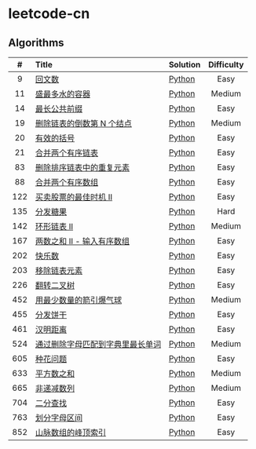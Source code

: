 # leetcode-cn

## Algorithms

|   #   | Title                                                                                                             | Solution                                                                                        | Difficulty |
| :---: | :---------------------------------------------------------------------------------------------------------------- | :---------------------------------------------------------------------------------------------- | :--------: |
|   9   | [回文数](https://leetcode-cn.com/problems/palindrome-number/)                                                     | [Python](Solutions/Algorithms/Python/Difficulty/Easy/9.回文数.py)                               |    Easy    |
|  11   | [盛最多水的容器](https://leetcode-cn.com/problems/container-with-most-water/)                                     | [Python](Solutions/Algorithms/Python/Difficulty/Medium/11.盛最多水的容器.py)                    |   Medium   |
|  14   | [最长公共前缀](https://leetcode-cn.com/problems/longest-common-prefix/)                                           | [Python](Solutions/Algorithms/Python/Difficulty/Easy/14.最长公共前缀.py)                        |    Easy    |
|  19   | [删除链表的倒数第 N 个结点](https://leetcode-cn.com/problems/remove-nth-node-from-end-of-list/)                   | [Python](Solutions/Algorithms/Python/Difficulty/Medium/19.删除链表的倒数第-n-个结点.py)         |   Medium   |
|  20   | [有效的括号](https://leetcode-cn.com/problems/valid-parentheses/)                                                 | [Python](Solutions/Algorithms/Python/Difficulty/Easy/20.有效的括号.py)                          |    Easy    |
|  21   | [合并两个有序链表](https://leetcode-cn.com/problems/merge-two-sorted-lists/)                                      | [Python](Solutions/Algorithms/Python/Difficulty/Easy/21.合并两个有序链表.py)                    |    Easy    |
|  83   | [删除排序链表中的重复元素](https://leetcode-cn.com/problems/remove-duplicates-from-sorted-list/)                  | [Python](Solutions/Algorithms/Python/Difficulty/Easy/83.删除排序链表中的重复元素.py)            |    Easy    |
|  88   | [合并两个有序数组](https://leetcode-cn.com/problems/merge-sorted-array/)                                          | [Python](Solutions/Algorithms/Python/Difficulty/Easy/88.合并两个有序数组.py)                    |    Easy    |
|  122  | [买卖股票的最佳时机 II](https://leetcode-cn.com/problems/best-time-to-buy-and-sell-stock-ii/)                     | [Python](Solutions/Algorithms/Python/Difficulty/Easy/122.买卖股票的最佳时机-ii.py)              |    Easy    |
|  135  | [分发糖果](https://leetcode-cn.com/problems/candy/)                                                               | [Python](Solutions/Algorithms/Python/Difficulty/Hard/135.分发糖果.py)                           |    Hard    |
|  142  | [环形链表 II](https://leetcode-cn.com/problems/linked-list-cycle-ii/)                                             | [Python](Solutions/Algorithms/Python/Difficulty/Medium/142.环形链表-ii.py)                      |   Medium   |
|  167  | [两数之和 II - 输入有序数组](https://leetcode-cn.com/problems/two-sum-ii-input-array-is-sorted/)                  | [Python](Solutions/Algorithms/Python/Difficulty/easy/167.两数之和-ii-输入有序数组.py)           |    Easy    |
|  202  | [快乐数](https://leetcode-cn.com/problems/happy-number/)                                                          | [Python](Solutions/Algorithms/Python/Difficulty/Easy/202.快乐数.py)                             |    Easy    |
|  203  | [移除链表元素](https://leetcode-cn.com/problems/remove-linked-list-elements/)                                     | [Python](Solutions/Algorithms/Python/Difficulty/Easy/203.移除链表元素.py)                       |    Easy    |
|  226  | [翻转二叉树](https://leetcode-cn.com/problems/invert-binary-tree/)                                                | [Python](Solutions/Algorithms/Python/Difficulty/Easy/226.翻转二叉树.py)                         |    Easy    |
|  452  | [用最少数量的箭引爆气球](https://leetcode-cn.com/problems/minimum-number-of-arrows-to-burst-balloons/)            | [Python](Solutions/Algorithms/Python/Difficulty/Medium/452.用最少数量的箭引爆气球.py)           |   Medium   |
|  455  | [分发饼干](https://leetcode-cn.com/problems/assign-cookies/)                                                      | [Python](Solutions/Algorithms/Python/Difficulty/Easy/455.分发饼干.py)                           |    Easy    |
|  461  | [汉明距离](https://leetcode-cn.com/problems/hamming-distance/)                                                    | [Python](Solutions/Algorithms/Python/Difficulty/Easy/461.汉明距离.py)                           |    Easy    |
|  524  | [通过删除字母匹配到字典里最长单词](https://leetcode-cn.com/problems/longest-word-in-dictionary-through-deleting/) | [Python](Solutions/Algorithms/Python/Difficulty/Medium/524.通过删除字母匹配到字典里最长单词.py) |   Medium   |
|  605  | [种花问题](https://leetcode-cn.com/problems/can-place-flowers/)                                                   | [Python](Solutions/Algorithms/Python/Difficulty/Easy/605.种花问题.py)                           |    Easy    |
|  633  | [平方数之和](https://leetcode-cn.com/problems/sum-of-square-numbers/)                                             | [Python](Solutions/Algorithms/Python/Difficulty/Medium/633.平方数之和.py)                       |   Medium   |
|  665  | [非递减数列](https://leetcode-cn.com/problems/non-decreasing-array/)                                              | [Python](Solutions/Algorithms/Python/Difficulty/Medium/665.非递减数列.py)                       |   Medium   |
|  704  | [二分查找](https://leetcode-cn.com/problems/binary-search/)                                                       | [Python](Solutions/Algorithms/Python/Difficulty/Easy/704.二分查找.py)                           |    Easy    |
|  763  | [划分字母区间](https://leetcode-cn.com/problems/partition-labels/)                                                | [Python](Solutions/Algorithms/Python/Difficulty/Medium/763.划分字母区间.py)                     |    Easy    |
|  852  | [山脉数组的峰顶索引](https://leetcode-cn.com/problems/peak-index-in-a-mountain-array/)                            | [Python](Solutions/Algorithms/Python/Difficulty/Easy/852.山脉数组的峰顶索引.py)                 |    Easy    |
